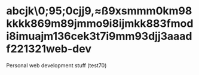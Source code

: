 abcjk\0;95;0cjj9,≈ß9xsmmm0km98kkkk869m89jmmo9i8ijmkk883fmodi8imuajm136cek3t7i9mm93djj3aaadf221321web-dev
=======

Personal web development stuff (test70)
